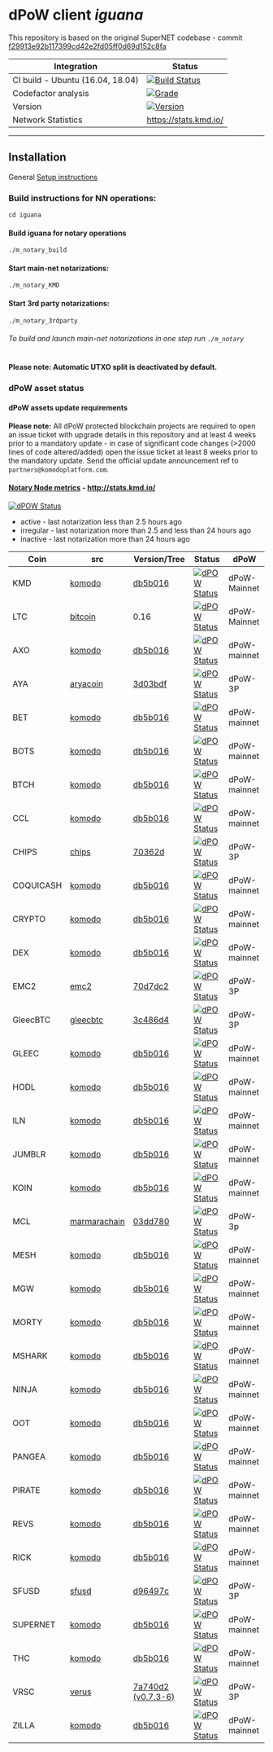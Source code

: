 # dPoW client _iguana_

This repository is based on the original SuperNET codebase - commit [f29913e92b117399cd42e2fd05ff0d69d152c8fa](https://github.com/ca333/SuperNET/commit/f29913e92b117399cd42e2fd05ff0d69d152c8fa)

Integration | Status 
-------------|------
CI build - Ubuntu (16.04, 18.04) | [![Build Status](https://github.com/komodoplatform/dpow/workflows/CI/badge.svg?maxAge=60)](https://github.com/KomodoPlatform/dPoW/actions)
Codefactor analysis | [![Grade](https://img.shields.io/codefactor/grade/github/komodoplatform/dpow)](https://www.codefactor.io/repository/github/komodoplatform/dpow)
Version | [![Version](https://img.shields.io/github/v/release/komodoplatform/dPoW)](https://github.com/KomodoPlatform/dPoW/releases)
Network Statistics | https://stats.kmd.io/

---


## Installation 

General [Setup instructions](https://docs.komodoplatform.com/notary/setup-Komodo-Notary-Node.html#setup-komodo-notary-node)

### Build instructions for NN operations:


`cd iguana`

#### Build iguana for notary operations
`./m_notary_build`

#### Start main-net notarizations:
`./m_notary_KMD`

#### Start 3rd party notarizations:
`./m_notary_3rdparty`


###### To build and launch main-net notarizations in one step run `./m_notary`

#

**Please note: Automatic UTXO split is deactivated by default.**

### dPoW asset status

#### dPoW assets update requirements

**Please note:** All dPoW protected blockchain projects are required to open an issue ticket with upgrade details in this repository and at least 4 weeks prior to a mandatory update - in case of significant code changes (>2000 lines of code altered/added) open the issue ticket at least 8 weeks prior to the mandatory update. Send the official update announcement ref to `partners@komodoplatform.com`.

#### [Notary Node metrics](http://stats.kmd.io/) - http://stats.kmd.io/

[![dPOW Status](https://badges.komodo.live/svg/date_badge.svg?maxAge=60)](https://komodostats.com)
* active - last notarization less than 2.5 hours ago
* irregular - last notarization more than 2.5 and less than 24 hours ago
* inactive - last notarization more than 24 hours ago

Coin | src | Version/Tree | Status | dPoW 
--------|------|---|------|------
KMD | [komodo](https://github.com/komodoplatform/komodo) | [db5b016](https://github.com/KomodoPlatform/komodo/tree/db5b016cf7b8ffffe440ad774dee8c6815ce5726) | [![dPOW Status](https://badges.komodo.live/svg/KMD_badge.svg?maxAge=60)](https://komodostats.com) | dPoW-Mainnet
LTC | [bitcoin](https://github.com/litecoin=project/litecoin) | 0.16 | [![dPOW Status](https://badges.komodo.live/svg/KMD_badge.svg?maxAge=60)](https://komodostats.com) | dPoW-Mainnet
AXO | [komodo](https://github.com/komodoplatform/komodo) | [db5b016](https://github.com/KomodoPlatform/komodo/tree/db5b016cf7b8ffffe440ad774dee8c6815ce5726) | [![dPOW Status](https://badges.komodo.live/svg/AXO_badge.svg?maxAge=60)](https://komodostats.com) | dPoW-mainnet
AYA | [aryacoin](https://github.com/KomodoPlatform/AYAv2) | [3d03bdf](https://github.com/KomodoPlatform/AYAv2/commit/3d03bdfc27cd4920ad8c3340bcaef15691b7f843) | [![dPOW Status](https://badges.komodo.live/svg/AYA_badge.svg?maxAge=60)](https://komodostats.com) | dPoW-3P
BET | [komodo](https://github.com/komodoplatform/komodo) | [db5b016](https://github.com/KomodoPlatform/komodo/tree/db5b016cf7b8ffffe440ad774dee8c6815ce5726) | [![dPOW Status](https://badges.komodo.live/svg/BET_badge.svg?maxAge=60)](https://komodostats.com) | dPoW-mainnet
BOTS | [komodo](https://github.com/komodoplatform/komodo) | [db5b016](https://github.com/KomodoPlatform/komodo/tree/db5b016cf7b8ffffe440ad774dee8c6815ce5726) | [![dPOW Status](https://badges.komodo.live/svg/BOTS_badge.svg?maxAge=60)](https://komodostats.com) | dPoW-mainnet
BTCH | [komodo](https://github.com/komodoplatform/komodo) | [db5b016](https://github.com/KomodoPlatform/komodo/tree/db5b016cf7b8ffffe440ad774dee8c6815ce5726) | [![dPOW Status](https://badges.komodo.live/svg/BTCH_badge.svg?maxAge=60)](https://komodostats.com) | dPoW-mainnet
CCL | [komodo](https://github.com/komodoplatform/komodo) | [db5b016](https://github.com/KomodoPlatform/komodo/tree/db5b016cf7b8ffffe440ad774dee8c6815ce5726) | [![dPOW Status](https://badges.komodo.live/svg/CCL_badge.svg?maxAge=60)](https://komodostats.com) | dPoW-mainnet
CHIPS | [chips](https://github.com/chips-blockchain) | [70362d](https://github.com/chips-blockchain/chips/commit/70362d54645748194b72e1cc753cca8be4f8629b) | [![dPOW Status](https://badges.komodo.live/svg/CHIPS_badge.svg?maxAge=60)](https://komodostats.com) | dPoW-3P
COQUICASH | [komodo](https://github.com/komodoplatform/komodo) | [db5b016](https://github.com/KomodoPlatform/komodo/tree/db5b016cf7b8ffffe440ad774dee8c6815ce5726) | [![dPOW Status](https://badges.komodo.live/svg/COQUICASH_badge.svg?maxAge=60)](https://komodostats.com) | dPoW-mainnet
CRYPTO | [komodo](https://github.com/komodoplatform/komodo) | [db5b016](https://github.com/KomodoPlatform/komodo/tree/db5b016cf7b8ffffe440ad774dee8c6815ce5726) | [![dPOW Status](https://badges.komodo.live/svg/CRYPTO_badge.svg?maxAge=60)](https://komodostats.com) | dPoW-mainnet
DEX | [komodo](https://github.com/komodoplatform/komodo) | [db5b016](https://github.com/KomodoPlatform/komodo/tree/db5b016cf7b8ffffe440ad774dee8c6815ce5726) | [![dPOW Status](https://badges.komodo.live/svg/DEX_badge.svg?maxAge=60)](https://komodostats.com) | dPoW-mainnet
EMC2 | [emc2](https://github.com/emc2foundation/einsteinium) | [70d7dc2](https://github.com/emc2foundation/einsteinium/tree/70d7dc2b94e0b275f026ae51fda2a23725929bfd) | [![dPOW Status](https://badges.komodo.live/svg/EMC2_badge.svg?maxAge=60)](https://komodostats.com) | dPoW-3P
GleecBTC | [gleecbtc](https://github.com/KomodoPlatform/GleecBTC-FullNode-Win-Mac-Linux) | [3c486d4](https://github.com/KomodoPlatform/GleecBTC-FullNode-Win-Mac-Linux/tree/3c486d448dece7fc9a174b7a2eb36e651c1f3529) | [![dPOW Status](https://badges.komodo.live/svg/GLEECBTC_badge.svg?maxAge=60)](https://komodostats.com) | dPoW-3P
GLEEC | [komodo](https://github.com/komodoplatform/komodo) | [db5b016](https://github.com/KomodoPlatform/komodo/tree/db5b016cf7b8ffffe440ad774dee8c6815ce5726) | [![dPOW Status](https://badges.komodo.live/svg/GLEEC_badge.svg?maxAge=60)](https://komodostats.com) | dPoW-mainnet
HODL | [komodo](https://github.com/komodoplatform/komodo) | [db5b016](https://github.com/KomodoPlatform/komodo/tree/db5b016cf7b8ffffe440ad774dee8c6815ce5726) | [![dPOW Status](https://badges.komodo.live/svg/HODL_badge.svg?maxAge=60)](https://komodostats.com) | dPoW-mainnet
ILN | [komodo](https://github.com/komodoplatform/komodo) | [db5b016](https://github.com/KomodoPlatform/komodo/tree/db5b016cf7b8ffffe440ad774dee8c6815ce5726) | [![dPOW Status](https://badges.komodo.live/svg/ILN_badge.svg?maxAge=60)](https://komodostats.com) | dPoW-mainnet
JUMBLR | [komodo](https://github.com/komodoplatform/komodo) | [db5b016](https://github.com/KomodoPlatform/komodo/tree/db5b016cf7b8ffffe440ad774dee8c6815ce5726) | [![dPOW Status](https://badges.komodo.live/svg/JUMBLR_badge.svg?maxAge=60)](https://komodostats.com) | dPoW-mainnet
KOIN | [komodo](https://github.com/komodoplatform/komodo) | [db5b016](https://github.com/KomodoPlatform/komodo/tree/db5b016cf7b8ffffe440ad774dee8c6815ce5726) | [![dPOW Status](https://badges.komodo.live/svg/KOIN_badge.svg?maxAge=60)](https://komodostats.com) | dPoW-mainnet
MCL | [marmarachain](https://github.com/marmarachain/Marmara-v.1.0) | [03dd780](https://github.com/marmarachain/Marmara-v.1.0/tree/03dd78037067ebb27af8b33f6adcdbede3813007) | [![dPOW Status](https://badges.komodo.live/svg/MCL_badge.svg?maxAge=60)](https://komodostats.com) | dPoW-3p
MESH | [komodo](https://github.com/komodoplatform/komodo) | [db5b016](https://github.com/KomodoPlatform/komodo/tree/db5b016cf7b8ffffe440ad774dee8c6815ce5726) | [![dPOW Status](https://badges.komodo.live/svg/MESH_badge.svg?maxAge=60)](https://komodostats.com) | dPoW-mainnet
MGW | [komodo](https://github.com/komodoplatform/komodo) | [db5b016](https://github.com/KomodoPlatform/komodo/tree/db5b016cf7b8ffffe440ad774dee8c6815ce5726) | [![dPOW Status](https://badges.komodo.live/svg/MGW_badge.svg?maxAge=60)](https://komodostats.com) | dPoW-mainnet
MORTY | [komodo](https://github.com/komodoplatform/komodo) | [db5b016](https://github.com/KomodoPlatform/komodo/tree/db5b016cf7b8ffffe440ad774dee8c6815ce5726) | [![dPOW Status](https://badges.komodo.live/svg/MORTY_badge.svg?maxAge=60)](https://komodostats.com) | dPoW-mainnet
MSHARK | [komodo](https://github.com/komodoplatform/komodo) | [db5b016](https://github.com/KomodoPlatform/komodo/tree/db5b016cf7b8ffffe440ad774dee8c6815ce5726) | [![dPOW Status](https://badges.komodo.live/svg/MSHARK_badge.svg?maxAge=60)](https://komodostats.com) | dPoW-mainnet
NINJA | [komodo](https://github.com/komodoplatform/komodo) | [db5b016](https://github.com/KomodoPlatform/komodo/tree/db5b016cf7b8ffffe440ad774dee8c6815ce5726) | [![dPOW Status](https://badges.komodo.live/svg/NINJA_badge.svg?maxAge=60)](https://komodostats.com) | dPoW-mainnet
OOT | [komodo](https://github.com/komodoplatform/komodo) | [db5b016](https://github.com/KomodoPlatform/komodo/tree/db5b016cf7b8ffffe440ad774dee8c6815ce5726) | [![dPOW Status](https://badges.komodo.live/svg/OOT_badge.svg?maxAge=60)](https://komodostats.com) | dPoW-mainnet
PANGEA | [komodo](https://github.com/komodoplatform/komodo) | [db5b016](https://github.com/KomodoPlatform/komodo/tree/db5b016cf7b8ffffe440ad774dee8c6815ce5726) | [![dPOW Status](https://badges.komodo.live/svg/PANGEA_badge.svg?maxAge=60)](https://komodostats.com) | dPoW-mainnet
PIRATE | [komodo](https://github.com/komodoplatform/komodo) | [db5b016](https://github.com/KomodoPlatform/komodo/tree/db5b016cf7b8ffffe440ad774dee8c6815ce5726) | [![dPOW Status](https://badges.komodo.live/svg/PIRATE_badge.svg?maxAge=60)](https://komodostats.com) | dPoW-mainnet
REVS | [komodo](https://github.com/komodoplatform/komodo) | [db5b016](https://github.com/KomodoPlatform/komodo/tree/db5b016cf7b8ffffe440ad774dee8c6815ce5726) | [![dPOW Status](https://badges.komodo.live/svg/REVS_badge.svg?maxAge=60)](https://komodostats.com) | dPoW-mainnet
RICK | [komodo](https://github.com/komodoplatform/komodo) | [db5b016](https://github.com/KomodoPlatform/komodo/tree/db5b016cf7b8ffffe440ad774dee8c6815ce5726) | [![dPOW Status](https://badges.komodo.live/svg/RICK_badge.svg?maxAge=60)](https://komodostats.com) | dPoW-mainnet
SFUSD | [sfusd](https://github.com/pbcllc/sfusd-core) | [d96497c](https://github.com/pbcllc/sfusd-core/commit/d96497cbcec0dcf185cc149f1b3988a5964e5112) | [![dPOW Status](https://badges.komodo.live/svg/SFUSD_badge.svg?maxAge=60)](https://komodostats.com) | dPoW-3P
SUPERNET | [komodo](https://github.com/komodoplatform/komodo) | [db5b016](https://github.com/KomodoPlatform/komodo/tree/db5b016cf7b8ffffe440ad774dee8c6815ce5726) | [![dPOW Status](https://badges.komodo.live/svg/SUPERNET_badge.svg?maxAge=60)](https://komodostats.com) | dPoW-mainnet
THC | [komodo](https://github.com/komodoplatform/komodo) | [db5b016](https://github.com/KomodoPlatform/komodo/tree/db5b016cf7b8ffffe440ad774dee8c6815ce5726) | [![dPOW Status](https://badges.komodo.live/svg/THC_badge.svg?maxAge=60)](https://komodostats.com) | dPoW-mainnet
VRSC | [verus](https://github.com/VerusCoin/VerusCoin) | [7a740d2 (v0.7.3-6)](https://github.com/VerusCoin/VerusCoin/tree/7a740d2b02f54457e2a8b2d205387ed3895aacc9) | [![dPOW Status](https://badges.komodo.live/svg/VRSC_badge.svg?maxAge=60)](https://komodostats.com) | dPoW-3P
ZILLA | [komodo](https://github.com/komodoplatform/komodo) | [db5b016](https://github.com/KomodoPlatform/komodo/tree/db5b016cf7b8ffffe440ad774dee8c6815ce5726) | [![dPOW Status](https://badges.komodo.live/svg/ZILLA_badge.svg?maxAge=60)](https://komodostats.com) | dPoW-mainnet
